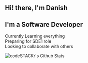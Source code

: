 <h2>Hi! there, I'm Danish


<h2> I'm a Software Developer</h2>

Currently Learning everything <br>
Preparing for SDE1 role <br>
Looking to collaborate with others

<img
align="left"
alt="codeSTACKr's Github Stats"
src="https://github-readme-stats.vercel.app/api?username=erdanish18&showicons=true&hide_border=true"
/>
